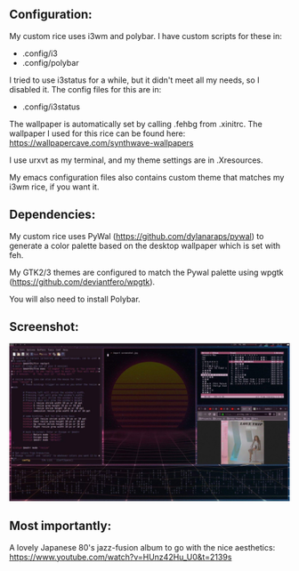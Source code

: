 ## Configuration:

My custom rice uses i3wm and polybar. I have custom scripts for these in:

* .config/i3
* .config/polybar

I tried to use i3status for a while, but it didn't meet all my needs, so I disabled it. The config files for this are in:

* .config/i3status

The wallpaper is automatically set by calling .fehbg from .xinitrc. The wallpaper I used for this rice can be found here: https://wallpapercave.com/synthwave-wallpapers

I use urxvt as my terminal, and my theme settings are in .Xresources.

My emacs configuration files also contains custom theme that matches my i3wm rice, if you want it.

## Dependencies:

My custom rice uses PyWal (https://github.com/dylanaraps/pywal) to generate a color palette based on the desktop wallpaper which is set with feh.

My GTK2/3 themes are configured to match the Pywal palette using wpgtk (https://github.com/deviantfero/wpgtk).

You will also need to install Polybar.

## Screenshot:
![Alt text](screenshot.jpg?raw=true "Screenshot")

## Most importantly:

A lovely Japanese 80's jazz-fusion album to go with the nice aesthetics:
https://www.youtube.com/watch?v=HUnz42Hu_U0&t=2139s
